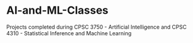 # AI-and-ML-Classes
Projects completed during CPSC 3750 - Artificial Intelligence and CPSC 4310 - Statistical Inference and Machine Learning
